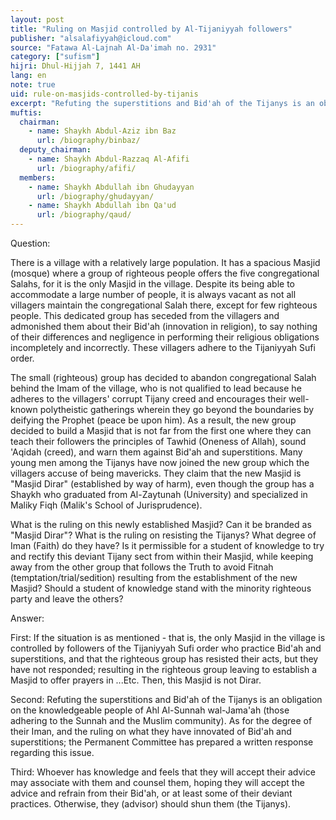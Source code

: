 ```yaml
---
layout: post
title: "Ruling on Masjid controlled by Al-Tijaniyyah followers"
publisher: "alsalafiyyah@icloud.com"
source: "Fatawa Al-Lajnah Al-Da'imah no. 2931"
category: ["sufism"]
hijri: Dhul-Hijjah 7, 1441 AH
lang: en
note: true
uid: rule-on-masjids-controlled-by-tijanis
excerpt: "Refuting the superstitions and Bid'ah of the Tijanys is an obligation on the knowledgeable people of Ahl Al-Sunnah wal-Jama'ah (those adhering to the Sunnah and the Muslim community)."
muftis:
  chairman: 
    - name: Shaykh Abdul-Aziz ibn Baz
      url: /biography/binbaz/
  deputy_chairman:
    - name: Shaykh Abdul-Razzaq Al-Afifi
      url: /biography/afifi/
  members: 
    - name: Shaykh Abdullah ibn Ghudayyan
      url: /biography/ghudayyan/
    - name: Shaykh Abdullah ibn Qa'ud
      url: /biography/qaud/
---
```


Question: 

There is a village with a relatively large population. It has a spacious Masjid (mosque) where a group of righteous people offers the five congregational Salahs, for it is the only Masjid in the village. Despite its being able to accommodate a large number of people, it is always vacant as not all villagers maintain the congregational Salah there, except for few righteous people. This dedicated group has seceded from the villagers and admonished them about their Bid'ah (innovation in religion), to say nothing of their differences and negligence in performing their religious obligations incompletely and incorrectly. These villagers adhere to the Tijaniyyah Sufi order. 

The small (righteous) group has decided to abandon congregational Salah behind the Imam of the village, who is not qualified to lead because he adheres to the villagers' corrupt Tijany creed and encourages their well-known polytheistic gatherings wherein they go beyond the boundaries by deifying the Prophet (peace be upon him). As a result, the new group decided to build a Masjid that is not far from the first one where they can teach their followers the principles of Tawhid (Oneness of Allah), sound 'Aqidah (creed), and warn them against Bid'ah and superstitions. Many young men among the Tijanys have now joined the new group which the villagers accuse of being mavericks. They claim that the new Masjid is "Masjid Dirar" (established by way of harm), even though the group has a Shaykh who graduated from Al-Zaytunah (University) and specialized in Maliky Fiqh (Malik's School of Jurisprudence). 

What is the ruling on this newly established Masjid? Can it be branded as "Masjid Dirar"? What is the ruling on resisting the Tijanys? What degree of Iman (Faith) do they have? Is it permissible for a student of knowledge to try and rectify this deviant Tijany sect from within their Masjid, while keeping away from the other group that follows the Truth to avoid Fitnah (temptation/trial/sedition) resulting from the establishment of the new Masjid? Should a student of knowledge stand with the minority righteous party and leave the others?

Answer:

First: If the situation is as mentioned - that is, the only Masjid in the village is controlled by followers of the Tijaniyyah Sufi order who practice Bid'ah and superstitions, and that the righteous group has resisted their acts, but they have not responded; resulting in the righteous group leaving to establish a Masjid to offer prayers in ...Etc. Then, this Masjid is not Dirar. 

Second: Refuting the superstitions and Bid'ah of the Tijanys is an obligation on the knowledgeable people of Ahl Al-Sunnah wal-Jama'ah (those adhering to the Sunnah and the Muslim community). As for the degree of their Iman, and the ruling on what they have innovated of Bid'ah and superstitions; the Permanent Committee has prepared a written response regarding this issue.

Third: Whoever has knowledge and feels that they will accept their advice may associate with them and counsel them, hoping they will accept the advice and refrain from their Bid'ah, or at least some of their deviant practices. Otherwise, they (advisor) should shun them (the Tijanys).
